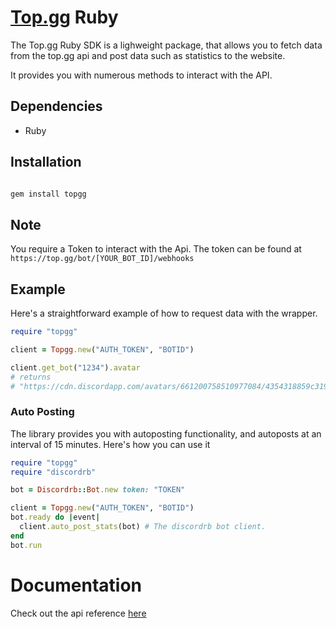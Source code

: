 # [Top.gg](https://top.gg) Ruby

The Top.gg Ruby SDK is a lighweight package, that allows you
to fetch data from the top.gg api and post data such as statistics to the website.

It provides you with numerous methods to interact with the API.

## Dependencies

- Ruby

## Installation

```bash

gem install topgg

```

## Note

You require a Token to interact with the Api.
The token can be found at `https://top.gg/bot/[YOUR_BOT_ID]/webhooks`

## Example

Here's a straightforward example of how to request data with the wrapper.

```ruby
require "topgg"

client = Topgg.new("AUTH_TOKEN", "BOTID")

client.get_bot("1234").avatar
# returns
# "https://cdn.discordapp.com/avatars/661200758510977084/4354318859c319c7ca39753260fdd350.png?size=4096"
```

### Auto Posting

The library provides you with autoposting functionality, and autoposts at an interval of 15 minutes.
Here's how you can use it

```ruby
require "topgg"
require "discordrb"

bot = Discordrb::Bot.new token: "TOKEN"

client = Topgg.new("AUTH_TOKEN", "BOTID")
bot.ready do |event|
  client.auto_post_stats(bot) # The discordrb bot client.
end
bot.run
```

# Documentation

Check out the api reference [here](https://rubydoc.info/gems/topgg/)
